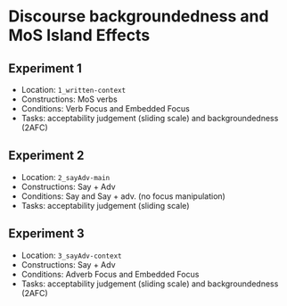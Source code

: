 # Discourse backgroundedness and MoS Island Effects

## Experiment 1
- Location: `1_written-context`
- Constructions: MoS verbs
- Conditions: Verb Focus and Embedded Focus
- Tasks: acceptability judgement (sliding scale) and backgroundedness (2AFC)

## Experiment 2
- Location: `2_sayAdv-main`
- Constructions: Say + Adv
- Conditions: Say and Say + adv. (no focus manipulation)
- Tasks: acceptability judgement (sliding scale)


## Experiment 3
- Location: `3_sayAdv-context`
- Constructions: Say + Adv
- Conditions: Adverb Focus and Embedded Focus
- Tasks: acceptability judgement (sliding scale) and backgroundedness (2AFC)